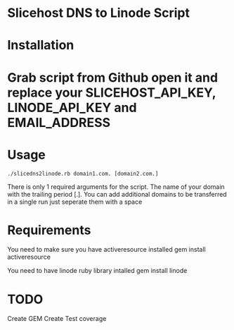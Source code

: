 # Slicehost DNS to Linode Script


# Installation

# Grab script from Github open it and replace your SLICEHOST_API_KEY, LINODE_API_KEY and EMAIL_ADDRESS

# Usage

    ./slicedns2linode.rb domain1.com. [domain2.com.]

There is only 1 required arguments for the script. The name of your domain with the trailing period [.]. You can add additional domains to be transferred in a single run just seperate them with a space

# Requirements

You need to make sure you have activeresource installed
gem install activeresource

You need to have linode ruby library intalled
gem install linode

# TODO 
Create GEM 
Create Test coverage